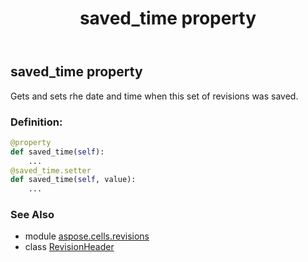 ﻿---
title: saved_time property
second_title: Aspose.Cells for Python via .NET API References
description: 
type: docs
weight: 30
url: /aspose.cells.revisions/revisionheader/saved_time/
is_root: false
---

## saved_time property


Gets and sets rhe date and time when this set of revisions was saved.
### Definition:
```python
@property
def saved_time(self):
    ...
@saved_time.setter
def saved_time(self, value):
    ...
```

### See Also
* module [aspose.cells.revisions](../../)
* class [RevisionHeader](/cells/python-net/aspose.cells.revisions/revisionheader)
